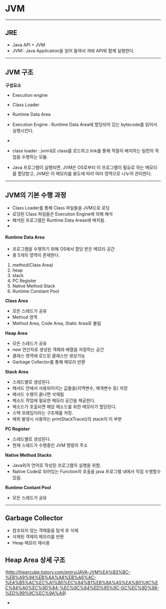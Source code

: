 # JVM
---

## JRE
- Java API + JVM  
- JVM:: Java Application을 읽어 들여서 자바 API와 함께 실행한다.  
---

## JVM 구조  
**구성요소**  
- Execution engine
- Class Loader
- Runtime Data Area

- Execution Engine : Runtime Data Area에 할당되어 있는 bytecode를 읽어서 실행시킨다.  
-
- class loader : jvm내로 class를 로드하고 link를 통해 적절히 배치하는 일련의 작업을 수행하는 모듈.
- Java 프로그램이 실행되면, JVM은 OS로부터 이 프로그램이 필요로 하는 메모리를 할당받고, JVM은 이 메모리를 용도에 따라 여러 영역으로 나누어 관리한다.
---

## JVM의 기본 수행 과정  
- Class Loader를 통해 Class 파일들을 JVM으로 로딩
- 로딩된 Class 파일들은 Execution Engine에 의해 해석
- 해석된 프로그램은 Runtime Data Areas에 배치됨.
-

#### Runtime Data Area  
- 프로그램을 수행하기 위해 OS에서 할당 받은 메모리 공간  
- 총 5개의 영역이 존재한다.
1) method(Class Area)
2) heap
3) stack
4) PC Register
5) Native Method Stack  
6) Runtime Constant Pool

**Class Area**  
- 모든 스레드가 공유  
- Method 영역  
- Method Area, Code Area, Static Area로 불림

**Heap Area**  
- 모든 스레드가 공유
- new 연산자로 생성된 객체와 배열을 저장하는 공간  
- 클래스 영역에 로드된 클래스만 생성가능  
- Garbage Collector를 통해 메모리 반환   

**Stack Area**
- 스레드별로 생성된다.
- 메서드 안에서 사용되어지는 값들을(지역변수, 매개변수 등) 저장
- 메서드 수행이 끝나면 삭제됨  
- 메소드 작업에 필요한 메모리 공간을 제공한다.
- 메소드가 호출되면 해당 메소드를 위한 메모리가 할당된다.
- 스택 프레임이라는 구조체를 저장.
- 예외 발생시 사용하는 printStackTrace()의 stack이 이 부분  


**PC Register**  
- 스레드별로 생성된다.
- 현재 스레드가 수행중인 JVM 명령의 주소  

**Native Method Stacks**  
- Java외의 언어로 작성된 프로그램의 실행을 위함.
- Native Code로 되어있는 Function의 호출을 java 프로그램 내에서 직접 수행할수 있음.

**Runtime Contant Pool**
- 모든 스레드가 공유
---
## Garbage Collector  
- 참조되지 않는 객체들을 탐색 후 삭제
- 삭제된 객체의 메모리를 반환
- Heap 메모리 재사용  

## Heap Area 상세 구조  
(http://hipercube.tistory.com/entry/JAVA-JVM%EA%B3%BC-%EB%A9%94%EB%AA%A8%EB%A6%AC-%EA%B5%AC%EC%A1%B0%EC%84%B1%EB%8A%A5%EA%B0%9C%EC%84%A0%EC%9D%84-%EC%9C%84%ED%95%9C-GC%EC%9D%98-%ED%99%9C%EC%9A%A9)

- 
